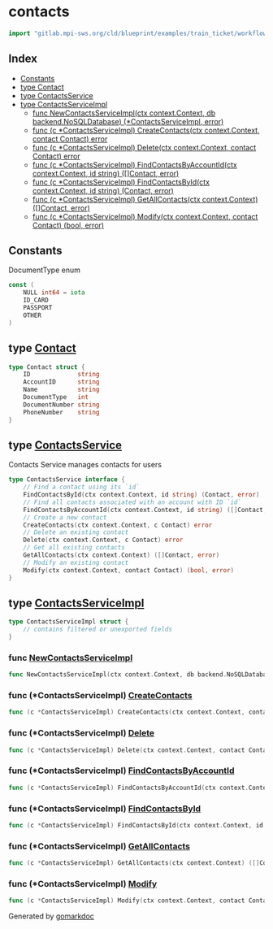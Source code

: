 <!-- Code generated by gomarkdoc. DO NOT EDIT -->

# contacts

```go
import "gitlab.mpi-sws.org/cld/blueprint/examples/train_ticket/workflow/contacts"
```

## Index

- [Constants](<#constants>)
- [type Contact](<#Contact>)
- [type ContactsService](<#ContactsService>)
- [type ContactsServiceImpl](<#ContactsServiceImpl>)
  - [func NewContactsServiceImpl\(ctx context.Context, db backend.NoSQLDatabase\) \(\*ContactsServiceImpl, error\)](<#NewContactsServiceImpl>)
  - [func \(c \*ContactsServiceImpl\) CreateContacts\(ctx context.Context, contact Contact\) error](<#ContactsServiceImpl.CreateContacts>)
  - [func \(c \*ContactsServiceImpl\) Delete\(ctx context.Context, contact Contact\) error](<#ContactsServiceImpl.Delete>)
  - [func \(c \*ContactsServiceImpl\) FindContactsByAccountId\(ctx context.Context, id string\) \(\[\]Contact, error\)](<#ContactsServiceImpl.FindContactsByAccountId>)
  - [func \(c \*ContactsServiceImpl\) FindContactsById\(ctx context.Context, id string\) \(Contact, error\)](<#ContactsServiceImpl.FindContactsById>)
  - [func \(c \*ContactsServiceImpl\) GetAllContacts\(ctx context.Context\) \(\[\]Contact, error\)](<#ContactsServiceImpl.GetAllContacts>)
  - [func \(c \*ContactsServiceImpl\) Modify\(ctx context.Context, contact Contact\) \(bool, error\)](<#ContactsServiceImpl.Modify>)


## Constants

<a name="NULL"></a>DocumentType enum

```go
const (
    NULL int64 = iota
    ID_CARD
    PASSPORT
    OTHER
)
```

<a name="Contact"></a>
## type [Contact](<https://gitlab.mpi-sws.org/cld/blueprint2/blueprint/blob/main/examples/train_ticket/workflow/contacts/data.go#L11-L18>)



```go
type Contact struct {
    ID             string
    AccountID      string
    Name           string
    DocumentType   int
    DocumentNumber string
    PhoneNumber    string
}
```

<a name="ContactsService"></a>
## type [ContactsService](<https://gitlab.mpi-sws.org/cld/blueprint2/blueprint/blob/main/examples/train_ticket/workflow/contacts/contactsService.go#L12-L25>)

Contacts Service manages contacts for users

```go
type ContactsService interface {
    // Find a contact using its `id`
    FindContactsById(ctx context.Context, id string) (Contact, error)
    // Find all contacts associated with an account with ID `id`
    FindContactsByAccountId(ctx context.Context, id string) ([]Contact, error)
    // Create a new contact
    CreateContacts(ctx context.Context, c Contact) error
    // Delete an existing contact
    Delete(ctx context.Context, c Contact) error
    // Get all existing contacts
    GetAllContacts(ctx context.Context) ([]Contact, error)
    // Modify an existing contact
    Modify(ctx context.Context, contact Contact) (bool, error)
}
```

<a name="ContactsServiceImpl"></a>
## type [ContactsServiceImpl](<https://gitlab.mpi-sws.org/cld/blueprint2/blueprint/blob/main/examples/train_ticket/workflow/contacts/contactsService.go#L27-L29>)



```go
type ContactsServiceImpl struct {
    // contains filtered or unexported fields
}
```

<a name="NewContactsServiceImpl"></a>
### func [NewContactsServiceImpl](<https://gitlab.mpi-sws.org/cld/blueprint2/blueprint/blob/main/examples/train_ticket/workflow/contacts/contactsService.go#L31>)

```go
func NewContactsServiceImpl(ctx context.Context, db backend.NoSQLDatabase) (*ContactsServiceImpl, error)
```



<a name="ContactsServiceImpl.CreateContacts"></a>
### func \(\*ContactsServiceImpl\) [CreateContacts](<https://gitlab.mpi-sws.org/cld/blueprint2/blueprint/blob/main/examples/train_ticket/workflow/contacts/contactsService.go#L74>)

```go
func (c *ContactsServiceImpl) CreateContacts(ctx context.Context, contact Contact) error
```



<a name="ContactsServiceImpl.Delete"></a>
### func \(\*ContactsServiceImpl\) [Delete](<https://gitlab.mpi-sws.org/cld/blueprint2/blueprint/blob/main/examples/train_ticket/workflow/contacts/contactsService.go#L95>)

```go
func (c *ContactsServiceImpl) Delete(ctx context.Context, contact Contact) error
```



<a name="ContactsServiceImpl.FindContactsByAccountId"></a>
### func \(\*ContactsServiceImpl\) [FindContactsByAccountId](<https://gitlab.mpi-sws.org/cld/blueprint2/blueprint/blob/main/examples/train_ticket/workflow/contacts/contactsService.go#L56>)

```go
func (c *ContactsServiceImpl) FindContactsByAccountId(ctx context.Context, id string) ([]Contact, error)
```



<a name="ContactsServiceImpl.FindContactsById"></a>
### func \(\*ContactsServiceImpl\) [FindContactsById](<https://gitlab.mpi-sws.org/cld/blueprint2/blueprint/blob/main/examples/train_ticket/workflow/contacts/contactsService.go#L35>)

```go
func (c *ContactsServiceImpl) FindContactsById(ctx context.Context, id string) (Contact, error)
```



<a name="ContactsServiceImpl.GetAllContacts"></a>
### func \(\*ContactsServiceImpl\) [GetAllContacts](<https://gitlab.mpi-sws.org/cld/blueprint2/blueprint/blob/main/examples/train_ticket/workflow/contacts/contactsService.go#L104>)

```go
func (c *ContactsServiceImpl) GetAllContacts(ctx context.Context) ([]Contact, error)
```



<a name="ContactsServiceImpl.Modify"></a>
### func \(\*ContactsServiceImpl\) [Modify](<https://gitlab.mpi-sws.org/cld/blueprint2/blueprint/blob/main/examples/train_ticket/workflow/contacts/contactsService.go#L121>)

```go
func (c *ContactsServiceImpl) Modify(ctx context.Context, contact Contact) (bool, error)
```



Generated by [gomarkdoc](<https://github.com/princjef/gomarkdoc>)
